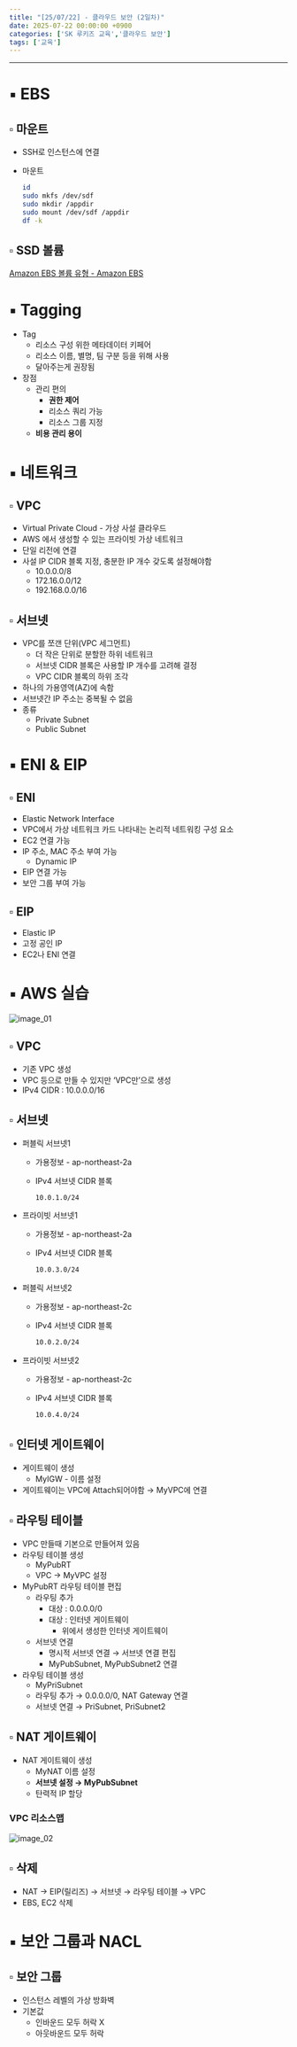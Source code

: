 ```yaml
---
title: "[25/07/22] - 클라우드 보안 (2일차)"
date: 2025-07-22 00:00:00 +0900
categories: ['SK 루키즈 교육','클라우드 보안']
tags: ['교육']
---
```


<!--more-->



---

# ▪︎ EBS

## ▫︎  마운트

- SSH로 인스턴스에 연결
- 마운트
    
    ```bash
    id
    sudo mkfs /dev/sdf
    sudo mkdir /appdir
    sudo mount /dev/sdf /appdir
    df -k
    ```
    

## ▫︎  SSD 볼륨

[Amazon EBS 볼륨 유형 - Amazon EBS](https://docs.aws.amazon.com/ko_kr/ebs/latest/userguide/ebs-volume-types.html)

# ▪︎ Tagging

- Tag
    - 리소스 구성 위한 메타데이터 키페어
    - 리소스 이름, 별명, 팀 구분 등을 위해 사용
    - 달아주는게 권장됨
- 장점
    - 관리 편의
        - **권한 제어**
        - 리소스 쿼리 가능
        - 리소스 그룹 지정
    - **비용 관리 용이**

# ▪︎ 네트워크

## ▫︎  VPC

- Virtual Private Cloud - 가상 사설 클라우드
- AWS 에서 생성할 수 있는 프라이빗 가상 네트워크
- 단일 리전에 연결
- 사설 IP CIDR 블록 지정, 충분한 IP 개수 갖도록 설정해야함
    - 10.0.0.0/8
    - 172.16.0.0/12
    - 192.168.0.0/16

## ▫︎  서브넷

- VPC를 쪼갠 단위(VPC 세그먼트)
    - 더 작은 단위로 분할한 하위 네트워크
    - 서브넷 CIDR 블록은 사용할 IP 개수를 고려해 결정
    - VPC CIDR 블록의 하위 조각
- 하나의 가용영역(AZ)에 속함
- 서브넷간 IP  주소는 중복될 수 없음
- 종류
    - Private Subnet
    - Public Subnet

# ▪︎ ENI & EIP

## ▫︎  ENI

- Elastic Network Interface
- VPC에서 가상 네트워크 카드 나타내는 논리적 네트워킹 구성 요소
- EC2 연결 가능
- IP 주소, MAC 주소 부여 가능
    - Dynamic IP
- EIP 연결 가능
- 보안 그룹 부여 가능

## ▫︎  EIP

- Elastic IP
- 고정 공인 IP
- EC2나 ENI 연결

# ▪︎ AWS 실습

![image_01](/assets/img/sk_shieldus_26/250722_image_01.png)

## ▫︎  VPC

- 기존 VPC 생성
- VPC 등으로 만들 수 있지만 ‘VPC만’으로 생성
- IPv4 CIDR : 10.0.0.0/16

## ▫︎  서브넷

- 퍼블릭 서브넷1
    - 가용정보 - ap-northeast-2a
    - IPv4 서브넷 CIDR 블록
        
        ```bash
        10.0.1.0/24
        ```
        
- 프라이빗 서브넷1
    - 가용정보 - ap-northeast-2a
    - IPv4 서브넷 CIDR 블록
        
        ```bash
        10.0.3.0/24
        ```
        
- 퍼블릭 서브넷2
    - 가용정보 - ap-northeast-2c
    - IPv4 서브넷 CIDR 블록
        
        ```bash
        10.0.2.0/24
        ```
        
- 프라이빗 서브넷2
    - 가용정보 - ap-northeast-2c
    - IPv4 서브넷 CIDR 블록
        
        ```bash
        10.0.4.0/24
        ```
        

## ▫︎  인터넷 게이트웨이

- 게이트웨이 생성
    - MyIGW - 이름 설정
- 게이트웨이는 VPC에 Attach되어야함 → MyVPC에 연결

## ▫︎  라우팅 테이블

- VPC 만들때 기본으로 만들어져 있음
- 라우팅 테이블 생성
    - MyPubRT
    - VPC → MyVPC 설정
- MyPubRT 라우팅 테이블 편집
    - 라우팅 추가
        - 대상 : 0.0.0.0/0
        - 대상 : 인터넷 게이트웨이
            - 위에서 생성한 인터넷 게이트웨이
    - 서브넷 연결
        - 명시적 서브넷 연결 → 서브넷 연결 편집
        - MyPubSubnet, MyPubSubnet2 연결
- 라우팅 테이블 생성
    - MyPriSubnet
    - 라우팅 추가 → 0.0.0.0/0, NAT Gateway 연결
    - 서브넷 연결 → PriSubnet, PriSubnet2

## ▫︎  NAT  게이트웨이

- NAT 게이트웨이 생성
    - MyNAT 이름 설정
    - **서브넷 설정 → MyPubSubnet**
    - 탄력적 IP 할당

### VPC 리소스맵

![image_02](/assets/img/sk_shieldus_26/250722_image_02.png)

## ▫︎  삭제

- NAT → EIP(릴리즈) → 서브넷 → 라우팅 테이블 → VPC
- EBS, EC2 삭제

# ▪︎ 보안 그룹과 NACL

## ▫︎  보안 그룹

- 인스턴스 레벨의 가상 방화벽
- 기본값
    - 인바운드 모두 허락 X
    - 아웃바운드 모두 허락